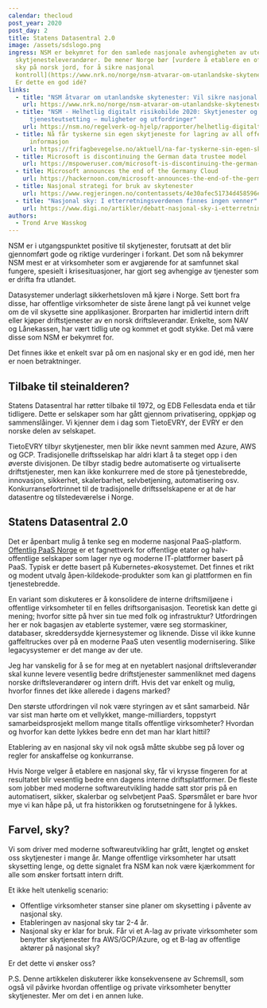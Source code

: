 ```yaml
---
calendar: thecloud
post_year: 2020
post_day: 2
title: Statens Datasentral 2.0
image: /assets/sdslogo.png
ingress: NSM er bekymret for den samlede nasjonale avhengigheten av utenlandske
  skytjenesteleverandører. De mener Norge bør [vurdere å etablere en offentlig
  sky på norsk jord, for å sikre nasjonal
  kontroll](https://www.nrk.no/norge/nsm-atvarar-om-utanlandske-skytenester_-vil-sikre-nasjonal-kontroll-1.15173582).
  Er dette en god idé?
links:
  - title: "NSM åtvarar om utanlandske skytenester: Vil sikre nasjonal kontroll"
    url: https://www.nrk.no/norge/nsm-atvarar-om-utanlandske-skytenester_-vil-sikre-nasjonal-kontroll-1.15173582
  - title: "NSM - Helhetlig digitalt risikobilde 2020: Skytjenester og
      tjenesteutsetting – muligheter og utfordringer"
    url: https://nsm.no/regelverk-og-hjelp/rapporter/helhetlig-digitalt-risikobilde-2020/skytjenester-og-tjenesteutsetting-muligheter-og-utfordringer/
  - title: Nå får tyskerne sin egen skytjeneste for lagring av all offentlig
      informasjon
    url: https://frifagbevegelse.no/aktuell/na-far-tyskerne-sin-egen-skytjeneste-for-lagring-av-all-offentlig-informasjon-6.158.678855.cdeb734c7a
  - title: Microsoft is discontinuing the German data trustee model
    url: https://mspoweruser.com/microsoft-is-discontinuing-the-german-data-trustee-model/
  - title: Microsoft announces the end of the Germany Cloud
    url: https://hackernoon.com/microsoft-announces-the-end-of-the-germany-cloud-431bbe407b94
  - title: Nasjonal strategi for bruk av skytenester
    url: https://www.regjeringen.no/contentassets/4e30afec51734d458596e723c0bdea0e/nasjonal_strategi_for_bruk_av_skytenester.pdf
  - title: "Nasjonal sky: I etterretningsverdenen finnes ingen venner"
    url: https://www.digi.no/artikler/debatt-nasjonal-sky-i-etterretningsverdenen-finnes-ingen-venner/500826
authors:
  - Trond Arve Wasskog
---
```

NSM er i utgangspunktet positive til skytjenester, forutsatt at det blir gjennomført gode og riktige vurderinger i forkant. Det som nå bekymrer NSM mest er at virksomheter som er avgjørende for at samfunnet skal fungere, spesielt i krisesituasjoner, har gjort seg avhengige av tjenester som er drifta fra utlandet.

Datasystemer underlagt sikkerhetsloven må kjøre i Norge. Sett bort fra disse, har offentlige virksomheter de siste årene langt på vei kunnet velge om de vil skysette sine applikasjoner. Brorparten har imidlertid intern drift eller kjøper driftstjenester av en norsk driftsleverandør. Enkelte, som NAV og Lånekassen, har vært tidlig ute og kommet et godt stykke. Det må være disse som NSM er bekymret for.

Det finnes ikke et enkelt svar på om en nasjonal sky er en god idé, men her er noen betraktninger.

## Tilbake til steinalderen?

Statens Datasentral har røtter tilbake til 1972, og EDB Fellesdata enda et tiår tidligere. Dette er selskaper som har gått gjennom privatisering, oppkjøp og sammenslåinger. Vi kjenner dem i dag som TietoEVRY, der EVRY er den norske delen av selskapet.

TietoEVRY tilbyr skytjenester, men blir ikke nevnt sammen med Azure, AWS og GCP. Tradisjonelle driftsselskap har aldri klart å ta steget opp i den øverste divisjonen. De tilbyr stadig bedre automatiserte og virtualiserte driftstjenester, men kan ikke konkurrere med de store på tjenestebredde, innovasjon, sikkerhet, skalerbarhet, selvbetjening, automatisering osv. Konkurransefortrinnet til de tradisjonelle driftsselskapene er at de har datasentre og tilstedeværelse i Norge.

## Statens Datasentral 2.0

Det er åpenbart mulig å tenke seg en moderne nasjonal PaaS-platform. [Offentlig PaaS Norge](https://offentlig-paas.no/) er et fagnettverk for offentlige etater og halv-offentlige selskaper som lager nye og moderne IT-plattformer basert på PaaS. Typisk er dette basert på Kubernetes-økosystemet. Det finnes et rikt og modent utvalg åpen-kildekode-produkter som kan gi plattformen en fin tjenestebredde.

En variant som diskuteres er å konsolidere de interne driftsmiljøene i offentlige virksomheter til en felles driftsorganisasjon. Teoretisk kan dette gi mening; hvorfor sitte på hver sin tue med folk og infrastruktur? Utfordringen her er nok bagasjen av etablerte systemer, være seg stormaskiner, databaser, skreddersydde kjernesystemer og liknende. Disse vil ikke kunne gaffeltruckes over på en moderne PaaS uten vesentlig modernisering. Slike legacysystemer er det mange av der ute.

Jeg har vanskelig for å se for meg at en nyetablert nasjonal driftsleverandør skal kunne levere vesentlig bedre driftstjenester sammenliknet med dagens norske driftsleverandører og intern drift. Hvis det var enkelt og mulig, hvorfor finnes det ikke allerede i dagens marked?

Den største utfordringen vil nok være styringen av et sånt samarbeid. Når var sist man hørte om et vellykket, mange-milliarders, toppstyrt samarbeidsprosjekt mellom mange titalls offentlige virksomheter? Hvordan og hvorfor kan dette lykkes bedre enn det man har klart hittil?

Etablering av en nasjonal sky vil nok også måtte skubbe seg på lover og regler for anskaffelse og konkurranse. 

Hvis Norge velger å etablere en nasjonal sky, får vi krysse fingeren for at resultatet blir vesentlig bedre enn dagens interne driftsplattformer. De fleste som jobber med moderne softwareutvikling hadde satt stor pris på en automatisert, sikker, skalerbar og selvbetjent PaaS. Spørsmålet er bare hvor mye vi kan håpe på, ut fra historikken og forutsetningene for å lykkes.

## Farvel, sky?

Vi som driver med moderne softwareutvikling har grått, lengtet og ønsket oss skytjenester i mange år. Mange offentlige virksomheter har utsatt skysetting lenge, og dette signalet fra NSM kan nok være kjærkomment for alle som ønsker fortsatt intern drift.

Et ikke helt utenkelig scenario:

* Offentlige virksomheter stanser sine planer om skysetting i påvente av nasjonal sky.
* Etableringen av nasjonal sky tar 2-4 år.
* Nasjonal sky er klar for bruk. Får vi et A-lag av private virksomheter som benytter skytjenester fra AWS/GCP/Azure, og et B-lag av offentlige aktører på nasjonal sky?

Er det dette vi ønsker oss?

P.S. Denne artikkelen diskuterer ikke konsekvensene av SchremsII, som også vil påvirke hvordan offentlige og private virksomheter benytter skytjenester. Mer om det i en annen luke.